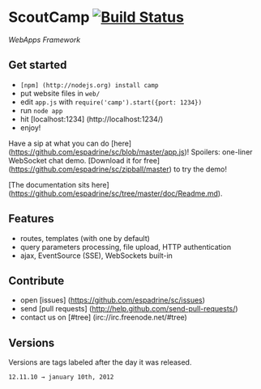 # ScoutCamp [![Build Status](https://img.shields.io/travis/espadrine/sc.svg)](https://travis-ci.org/espadrine/sc)

*WebApps Framework*

## Get started

- `[npm] (http://nodejs.org) install camp`
- put website files in `web/`
- edit `app.js` with `require('camp').start({port: 1234})`
- run `node app`
- hit [localhost:1234] (http://localhost:1234/)
- enjoy!

Have a sip at what you can do [here] (https://github.com/espadrine/sc/blob/master/app.js)!
Spoilers: one-liner WebSocket chat demo.
[Download it for free] (https://github.com/espadrine/sc/zipball/master) to try
the demo!

[The documentation sits here] (https://github.com/espadrine/sc/tree/master/doc/Readme.md).

## Features

- routes, templates (with one by default)
- query parameters processing, file upload, HTTP authentication
- ajax, EventSource (SSE), WebSockets built-in

## Contribute

- open [issues] (https://github.com/espadrine/sc/issues)
- send [pull requests] (http://help.github.com/send-pull-requests/)
- contact us on [#tree] (irc://irc.freenode.net/#tree)

## Versions

Versions are tags labeled after the day it was released.

    12.11.10 → january 10th, 2012


